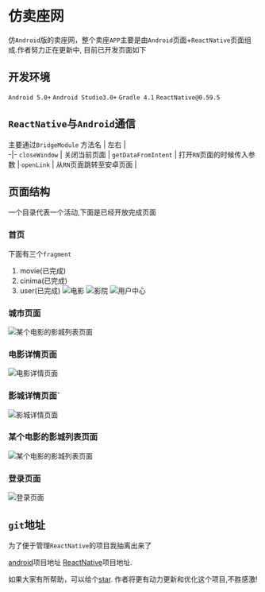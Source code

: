 # 仿卖座网
仿`Android`版的卖座网，整个卖座`APP`主要是由`Android`页面+`ReactNative`页面组成.作者努力正在更新中, 目前已开发页面如下


## 开发环境
`Android 5.0+`
`Android Studio3.0+`
`Gradle 4.1`
`ReactNative@0.59.5`

## `ReactNative`与`Android`通信
主要通过`BridgeModule`
方法名 | 左右 |    
-|-
`closeWindow` | 关闭当前页面 |
`getDataFromIntent` | 打开`RN`页面的时候传入参数 | 
`openLink` | 从`RN`页面跳转至安卓页面 | 


## 页面结构

一个目录代表一个活动,下面是已经开放完成页面

### 首页
下面有三个`fragment`
1. movie(已完成)
2. cinima(已完成)
3. user(已完成)
![电影](https://github.com/Amandesu/maizuo/raw/master/assets/movie.jpg)
![影院](https://github.com/Amandesu/maizuo/raw/master/assets/cinema.jpg)
![用户中心](https://github.com/Amandesu/maizuo/raw/master/assets/user.jpg)

### 城市页面
![某个电影的影城列表页面](https://github.com/Amandesu/maizuo/raw/master/assets/city_rn.jpg)
### 电影详情页面
![电影详情页面](https://github.com/Amandesu/maizuo/raw/master/assets/film_detail.jpg)
### 影城详情页面`
![影城详情页面](https://github.com/Amandesu/maizuo/raw/master/assets/cinema_detail_rn.jpg)
### 某个电影的影城列表页面
![某个电影的影城列表页面](https://github.com/Amandesu/maizuo/raw/master/assets/cinemas.jpg)
### 登录页面
![登录页面](https://github.com/Amandesu/maizuo/raw/master/assets/login.jpg)
## `git`地址
为了便于管理`ReactNative`的项目我抽离出来了

[android]("https://github.com/Amandesu/maizuo")项目地址
[ReactNative]("https://github.com/Amandesu/maizuoRN")项目地址.

如果大家有所帮助，可以给个[star]("https://github.com/Amandesu/maizuoRN"). 作者将更有动力更新和优化这个项目,不胜感激!







